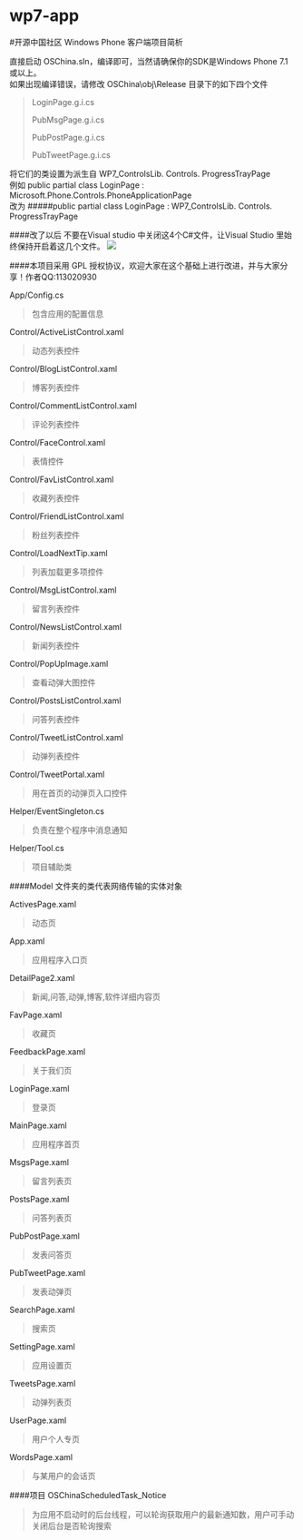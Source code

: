 wp7-app
=======
#开源中国社区 Windows Phone 客户端项目简析

直接启动 OSChina.sln，编译即可，当然请确保你的SDK是Windows Phone 7.1或以上。<br/>
如果出现编译错误，请修改 OSChina\obj\Release 目录下的如下四个文件

>LoginPage.g.i.cs
>
>PubMsgPage.g.i.cs
>
>PubPostPage.g.i.cs
>
>PubTweetPage.g.i.cs

将它们的类设置为派生自 WP7_ControlsLib. Controls. ProgressTrayPage<br/>
例如 public partial class LoginPage : Microsoft.Phone.Controls.PhoneApplicationPage 
<br/>改为
#####public partial class LoginPage : WP7_ControlsLib. Controls. ProgressTrayPage

####改了以后 不要在Visual studio 中关闭这4个C#文件，让Visual Studio 里始终保持开启着这几个文件。
<img src="http://static.oschina.net/uploads/space/2012/0831/110731_Vy3b_213217.jpg" />

####本项目采用 GPL 授权协议，欢迎大家在这个基础上进行改进，并与大家分享！作者QQ:113020930

App/Config.cs
>包含应用的配置信息

Control/ActiveListControl.xaml
>动态列表控件

Control/BlogListControl.xaml
>博客列表控件

Control/CommentListControl.xaml
>评论列表控件

Control/FaceControl.xaml
>表情控件

Control/FavListControl.xaml
>收藏列表控件

Control/FriendListControl.xaml
>粉丝列表控件

Control/LoadNextTip.xaml
>列表加载更多项控件

Control/MsgListControl.xaml
>留言列表控件

Control/NewsListControl.xaml
>新闻列表控件

Control/PopUpImage.xaml
>查看动弹大图控件

Control/PostsListControl.xaml
>问答列表控件

Control/TweetListControl.xaml
>动弹列表控件

Control/TweetPortal.xaml
>用在首页的动弹页入口控件

Helper/EventSingleton.cs
>负责在整个程序中消息通知

Helper/Tool.cs
>项目辅助类

####Model 文件夹的类代表网络传输的实体对象

ActivesPage.xaml
>动态页

App.xaml
>应用程序入口页

DetailPage2.xaml
>新闻,问答,动弹,博客,软件详细内容页

FavPage.xaml
>收藏页

FeedbackPage.xaml
>关于我们页

LoginPage.xaml
>登录页

MainPage.xaml
>应用程序首页

MsgsPage.xaml
>留言列表页

PostsPage.xaml
>问答列表页

PubPostPage.xaml
>发表问答页

PubTweetPage.xaml
>发表动弹页

SearchPage.xaml
>搜索页

SettingPage.xaml
>应用设置页

TweetsPage.xaml
>动弹列表页

UserPage.xaml
>用户个人专页

WordsPage.xaml
>与某用户的会话页

####项目 OSChinaScheduledTask_Notice 
>为应用不启动时的后台线程，可以轮询获取用户的最新通知数，用户可手动关闭后台是否轮询搜索